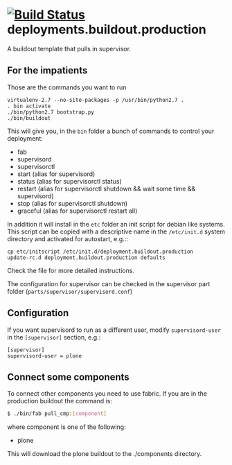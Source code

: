 [![Build Status](https://travis-ci.org/RedTurtle/deployments.buildout.production.png?branch=master)](https://travis-ci.org/RedTurtle/deployments.buildout.production)
deployments.buildout.production
===============================

A buildout template that pulls in supervisor.

For the impatients
------------------
Those are the commands you want to run
```
virtualenv-2.7 --no-site-packages -p /usr/bin/python2.7 .
. bin activate
./bin/python2.7 bootstrap.py
./bin/buildout
```

This will give you, in the `bin` folder a bunch of commands to control your
deployment:
- fab
- supervisord
- supervisorctl
- start (alias for supervisord)
- status (alias for supervisorctl status)
- restart (alias for supervisorctl shutdown && wait some time && supervisord)
- stop (alias for supervisorctl shutdown)
- graceful (alias for supervisorctl restart all)

In addition it will install in the `etc` folder an init script for debian like
systems.
This script can be copied with a descriptive name in the `/etc/init.d` system
directory and activated for autostart, e.g.::
```
cp etc/initscript /etc/init.d/deployment.buildout.production
update-rc.d deployment.buildout.production defaults
```
Check the file for more detailed instructions.

The configuration for supervisor can be checked in the supervisor part
folder (`parts/supervisor/supervisord.conf`)

Configuration
-------------

If you want supervisord to run as a different user,
modify `supervisord-user` in the `[supervisor]` section, e.g.:

```
[supervisor]
supervisord-user = plone
```

Connect some components
-----------------------
To connect other components you need to use fabric. If you are in the production buildout the command is:

```bash
$ ./bin/fab pull_cmp:[component]
```
where component is one of the following:
 * plone

This will download the plone buildout to the ./components directory.
